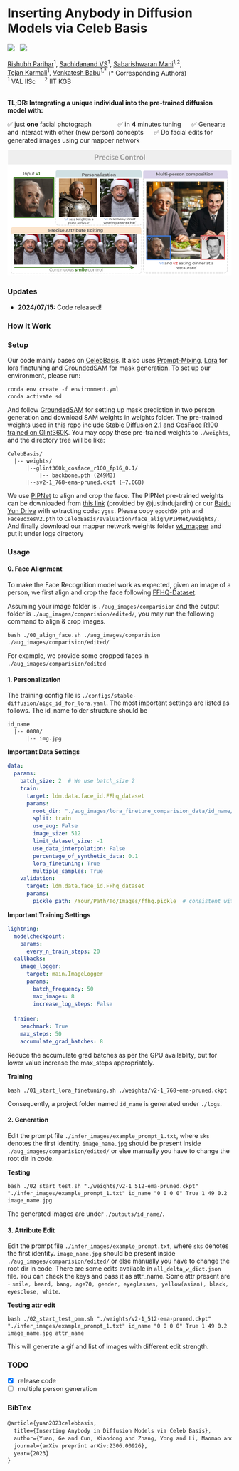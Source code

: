 # Inserting Anybody in Diffusion Models via Celeb Basis

<a href='https://arxiv.org/abs/2306.00926'><img src='https://img.shields.io/badge/ArXiv-PDF-red'></a> &nbsp; 
<a href='https://celeb-basis.github.io'><img src='https://img.shields.io/badge/Project-Page-Green'></a> &nbsp; 


<div>
<span class="author-block">
<a href="https://scholar.google.com/citations?user=RaRoJFYAAAAJ&hl=en" target="_blank">Rishubh Parihar</a><sup>1</sup></span>,
<span class="author-block">
  <a href="https://www.linkedin.com/in/sachidanand-v-s-449573201/?originalSubdomain=in" target="_blank">Sachidanand VS</a><sup>1</sup></span>,
<span class="author-block"><a href="https://scholar.google.com/citations?user=Klwb85AAAAAJ&hl=en" target="_blank">Sabarishwaran Mani</a><sup>1,2</sup></span>, <br>
  <span class="author-block">
    <a href="https://tejank10.github.io/" target="_blank">Tejan Karmali</a><sup>1</sup>,
  </span>
  <span class="author-block">
    <a href="https://scholar.google.com/citations?user=cVg7HrEAAAAJ&hl=en" target="_blank">Venkatesh Babu</a><sup>1,*</sup>
  </span> (* Corresponding Authors)
  </div>

  
<div class="is-size-5 publication-authors">
                  <span class="author-block">
                  <sup>1</sup> VAL IISc &nbsp;&nbsp;&nbsp;
                  <sup>2</sup> IIT KGB &nbsp;&nbsp;&nbsp;
                </div>
<br>

**TL;DR: Intergrating a unique individual into the pre-trained diffusion model with:** 

✅ just <b>one</b> facial photograph &nbsp;&nbsp;&nbsp;&nbsp;&nbsp;&nbsp;&nbsp;&nbsp;&nbsp;&nbsp;&nbsp;&nbsp;&nbsp;
✅ in <b>4</b> minutes tuning &nbsp;&nbsp;&nbsp;&nbsp;  ✅ Genearte and interact with other (new person) concepts &nbsp;&nbsp;&nbsp;&nbsp;
✅ Do facial edits for generated images using our mapper network </br>

![Fig1](./assets/teaser-fig-precisecontrol.png)


### Updates
- **2024/07/15:** Code released!

### How It Work
<!-- ![Fig2](https://github.com/ygtxr1997/CelebBasis/assets/4397546/efe0eb13-0c74-45f0-9252-a49976dd228d)



First, we collect about 1,500 celebrity names as the initial collection. Then, we manually filter the initial one to m = 691 names, based on the synthesis quality of text-to-image diffusion model(stable-diffusion} with corresponding name prompt. Later, each filtered name is tokenized and encoded into a celeb embedding group. Finally, we conduct Principle Component Analysis to build a compact orthogonal basis.

![Fig4](https://github.com/ygtxr1997/CelebBasis/assets/4397546/fe70c970-f9d4-4255-bb76-0c6154778b4e)

We then personalize the model using input photo. During training~(left), we optimize the coefficients of the celeb basis with the help of a fixed face encoder. During inference~(right), we combine the learned personalized weights and shared celeb basis to generate images with the input identity.

More details can be found in our [project page](https://celeb-basis.github.io).
 -->

### Setup

Our code mainly bases on [CelebBasis](https://github.com/ygtxr1997/CelebBasis).
It also uses [Prompt-Mixing](https://github.com/orpatashnik/local-prompt-mixing), [Lora](https://github.com/cloneofsimo/lora) for lora finetuning and [GroundedSAM](https://github.com/IDEA-Research/Grounded-Segment-Anything) for mask generation.
To set up our environment, please run:

```shell
conda env create -f environment.yml
conda activate sd
```

And follow [GroundedSAM](https://github.com/IDEA-Research/Grounded-Segment-Anything) for setting up mask prediction in two person generation and download SAM weights in weights folder.
The pre-trained weights used in this repo include [Stable Diffusion 2.1](https://huggingface.co/stabilityai/stable-diffusion-2-1) and 
[CosFace R100 trained on Glint360K](https://github.com/deepinsight/insightface/tree/master/recognition/arcface_torch#model-zoo).
You may copy these pre-trained weights to `./weights`, and the directory tree will be like:

```shell
CelebBasis/
  |-- weights/
      |--glint360k_cosface_r100_fp16_0.1/
          |-- backbone.pth (249MB)
      |--sv2-1_768-ema-pruned.ckpt (~7.0GB)
```

We use [PIPNet](https://github.com/jhb86253817/PIPNet) to align and crop the face.
The PIPNet pre-trained weights can be downloaded from [this link](https://github.com/ygtxr1997/CelebBasis/issues/2#issuecomment-1607775140) (provided by @justindujardin)
or our [Baidu Yun Drive](https://pan.baidu.com/s/1Cgw0i723SyeLo5lbJu-b0Q) with extracting code: `ygss`.
Please copy `epoch59.pth` and `FaceBoxesV2.pth` to `CelebBasis/evaluation/face_align/PIPNet/weights/`.
And finally download our mapper network weights folder [wt_mapper](https://drive.google.com/drive/folders/1ScrLSa-S1Epc8fO_FBkMJvFae9EO226b?usp=sharing) and put it under logs directory 

### Usage

#### 0. Face Alignment

To make the Face Recognition model work as expected, 
given an image of a person, 
we first align and crop the face following [FFHQ-Dataset](https://github.com/NVlabs/ffhq-dataset).

Assuming your image folder is `./aug_images/comparision` and the output folder is `./aug_images/comparision/edited/`,
you may run the following command to align & crop images.

```shell
bash ./00_align_face.sh ./aug_images/comparision ./aug_images/comparision/edited/
```

For example, we provide some cropped faces in `./aug_images/comparision/edited`

#### 1. Personalization

The training config file is `./configs/stable-diffusion/aigc_id_for_lora.yaml`.
The most important settings are listed as follows. The id_name folder structure should be 
```shell
id_name
  |-- 0000/
      |-- img.jpg
```

**Important Data Settings**
```yaml
data:
  params:
    batch_size: 2  # We use batch_size 2
    train:
      target: ldm.data.face_id.FFhq_dataset 
      params:
        root_dir: "./aug_images/lora_finetune_comparision_data/id_name/"
        split: train
        use_aug: False
        image_size: 512
        limit_dataset_size: -1
        use_data_interpolation: False
        percentage_of_synthetic_data: 0.1
        lora_finetuning: True
        multiple_samples: True
    validation:
      target: ldm.data.face_id.FFhq_dataset
      params:
        pickle_path: /Your/Path/To/Images/ffhq.pickle  # consistent with train.params.pickle_path
```

**Important Training Settings**
```yaml
lightning:
  modelcheckpoint:
    params:
      every_n_train_steps: 20
  callbacks:
    image_logger:
      target: main.ImageLogger
      params:
        batch_frequency: 50
        max_images: 8
        increase_log_steps: False

  trainer:
    benchmark: True
    max_steps: 50
    accumulate_grad_batches: 8
```

Reduce the accumulate grad batches as per the GPU availablity, but for lower value increase the max_steps appropriately.

**Training**
```shell
bash ./01_start_lora_finetuning.sh ./weights/v2-1_768-ema-pruned.ckpt
```

Consequently, a project folder named `id_name` is generated under `./logs`. 

#### 2. Generation

Edit the prompt file `./infer_images/example_prompt_1.txt`, where `sks` denotes the first identity. `image_name.jpg` should be present inside 
`./aug_images/comparision/edited/` or else manually you have to change the root dir in code.

<!-- Optionally, in `./02_start_test.sh`, you may modify the following var as you need:
```shell
step_list=(799)  # the step of trained '.pt' files, e.g. (99 199 299 399)
eval_id1_list=(0)  # the ID index of the 1st person, e.g. (0 1 2 3 4)
eval_id2_list=(1)  # the ID index of the 2nd person, e.g. (0 1 2 3 4)
``` -->

**Testing**
```shell
bash ./02_start_test.sh "./weights/v2-1_512-ema-pruned.ckpt" "./infer_images/example_prompt_1.txt" id_name "0 0 0 0" True 1 49 0.2 image_name.jpg 
```

The generated images are under `./outputs/id_name/`.

#### 3. Attribute Edit

Edit the prompt file `./infer_images/example_prompt.txt`, where `sks` denotes the first identity. `image_name.jpg` should be present inside 
`./aug_images/comparision/edited/` or else manually you have to change the root dir in code. There are some edits available in `all_delta_w_dict.json` file. You can check the keys and pass it as attr_name. Some attr present are - `smile, beard, bang, age70, gender, eyeglasses, yellow(asian), black, eyesclose, white`. 

**Testing attr edit**
```shell
bash ./02_start_test_pmm.sh "./weights/v2-1_512-ema-pruned.ckpt" "./infer_images/example_prompt_1.txt" id_name "0 0 0 0" True 1 49 0.2 image_name.jpg attr_name
```
This will generate a gif and list of images with different edit strength.

<!-- #### 3. (Optional) Extracting ID Coefficients

Optionally, you can extract the coefficients for each identity by running:

```shell
bash ./03_extract.sh "./weights/sd-v1-4-full-ema.ckpt" "traininYYYY-MM-DDTHH-MM-SS_celebbasis"
```

The extracted coefficients or embeddings are under `./weights/ti_id_embeddings/`. -->

### TODO
- [x] release code
- [ ] multiple person generation

### BibTex

```tex
@article{yuan2023celebbasis,
  title={Inserting Anybody in Diffusion Models via Celeb Basis},
  author={Yuan, Ge and Cun, Xiaodong and Zhang, Yong and Li, Maomao and Qi, Chenyang and Wang, Xintao and Shan, Ying and Zheng, Huicheng},
  journal={arXiv preprint arXiv:2306.00926},
  year={2023}
}
```
